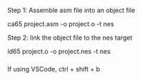 Step 1: Assemble asm file into an object file

ca65 project.asm -o project.o -t nes

Step 2: link the object file to the nes target

ld65 project.o -o project.nes -t nes

###

If using VSCode, ctrl + shift + b
